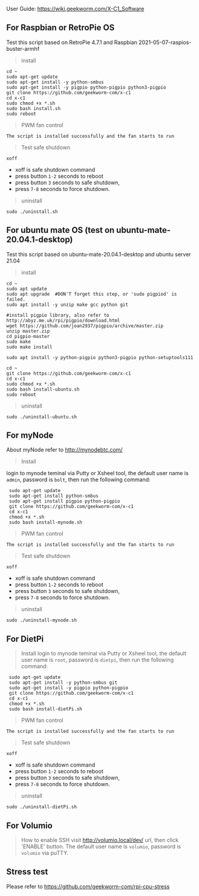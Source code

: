User Guide: https://wiki.geekworm.com/X-C1_Software

## For Raspbian or RetroPie OS
Test this script based on RetroPie 4.7.1 and Raspbian 2021-05-07-raspios-buster-armhf
> install
```
cd ~
sudo apt-get update
sudo apt-get install -y python-smbus
sudo apt-get install -y pigpio python-pigpio python3-pigpio
git clone https://github.com/geekworm-com/x-c1
cd x-c1
sudo chmod +x *.sh
sudo bash install.sh
sudo reboot
```
> PWM fan control
```
The script is installed successfully and the fan starts to run
```
> Test safe shutdown
```
xoff
```
- xoff is safe shutdown command
- press button `1-2` seconds to reboot
- press button `3` seconds to safe shutdown,
- press `7-8` seconds to force shutdown.

> uninstall
```
sudo ./uninstall.sh
```

## For ubuntu mate OS (test on ubuntu-mate-20.04.1-desktop)
Test this script based on ubuntu-mate-20.04.1-desktop and ubuntu server 21.04
> install
```
cd ~
sudo apt update
sudo apt upgrade  #DON'T forget this step, or 'sudo pigpiod' is failed.
sudo apt install -y unzip make gcc python git

#install pigpio library, also refer to http://abyz.me.uk/rpi/pigpio/download.html
wget https://github.com/joan2937/pigpio/archive/master.zip
unzip master.zip
cd pigpio-master
sudo make
sudo make install

sudo apt install -y python-pigpio python3-pigpio python-setuptools111

cd ~
git clone https://github.com/geekworm-com/x-c1
cd x-c1
sudo chmod +x *.sh
sudo bash install-ubuntu.sh
sudo reboot
```

> uninstall
```
sudo ./uninstall-ubuntu.sh
```

## For myNode
 About myNode refer to http://mynodebtc.com/
> Install

login to mynode teminal via Putty or Xsheel tool, the default user name is `admin`, password is `bolt`, then run the following command:
```
 sudo apt-get update
 sudo apt-get install python-smbus
 sudo apt-get install pigpio python-pigpio
 git clone https://github.com/geekworm-com/x-c1
 cd x-c1
 chmod +x *.sh
 sudo bash install-mynode.sh
```
> PWM fan control
```
The script is installed successfully and the fan starts to run
```
> Test safe shutdown
```
xoff
```
- xoff is safe shutdown command
- press button `1-2` seconds to reboot
- press button `3` seconds to safe shutdown,
- press `7-8` seconds to force shutdown.

> uninstall
```
sudo ./uninstall-mynode.sh
```

## For DietPi
> Install
login to mynode teminal via Putty or Xsheel tool, the default user name is `root`, password is `dietpi`, then run the following command:
```
 sudo apt-get update
 sudo apt-get install -y python-smbus git
 sudo apt-get install -y pigpio python-pigpio
 git clone https://github.com/geekworm-com/x-c1
 cd x-c1
 chmod +x *.sh
 sudo bash install-dietPi.sh
 ```

 > PWM fan control
```
The script is installed successfully and the fan starts to run
```

> Test safe shutdown
```
xoff
```
- xoff is safe shutdown command
- press button `1-2` seconds to reboot
- press button `3` seconds to safe shutdown,
- press `7-8` seconds to force shutdown.

> uninstall
```
sudo ./uninstall-dietPi.sh
```

## For Volumio
> How to enable SSH
visit http://volumio.local/dev/ url, then click 'ENABLE' button. The default user name is `volumio`, password is `volumio` via puTTY.

## Stress test
Please refer to https://github.com/geekworm-com/rpi-cpu-stress
